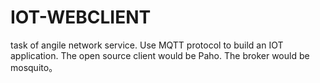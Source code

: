 # IOT-WEBCLIENT
task of  angile network service. Use MQTT protocol to build an IOT application. The open source client would be Paho. The broker would be mosquito。
